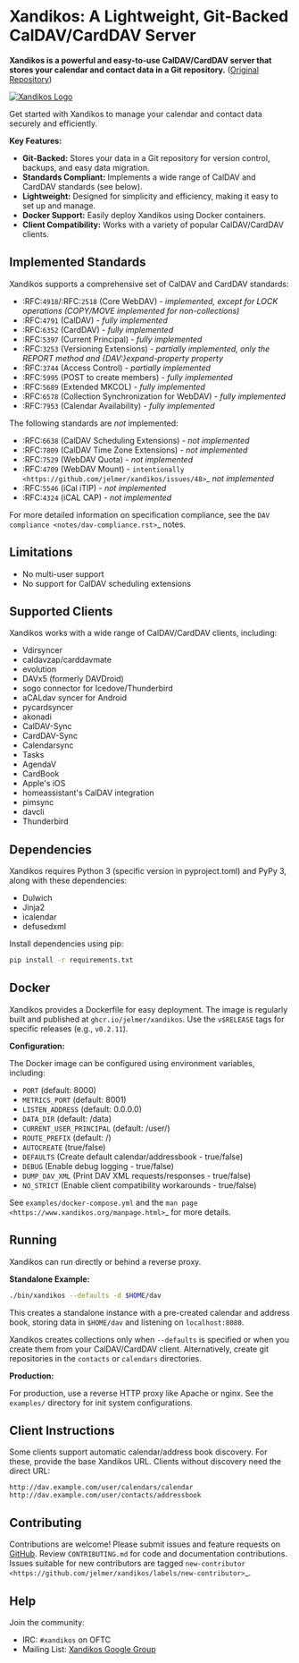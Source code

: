 # Xandikos: A Lightweight, Git-Backed CalDAV/CardDAV Server

**Xandikos is a powerful and easy-to-use CalDAV/CardDAV server that stores your calendar and contact data in a Git repository.** ([Original Repository](https://github.com/jelmer/xandikos))

[![Xandikos Logo](logo.png)](https://github.com/jelmer/xandikos)

Get started with Xandikos to manage your calendar and contact data securely and efficiently.

**Key Features:**

*   **Git-Backed:** Stores your data in a Git repository for version control, backups, and easy data migration.
*   **Standards Compliant:** Implements a wide range of CalDAV and CardDAV standards (see below).
*   **Lightweight:** Designed for simplicity and efficiency, making it easy to set up and manage.
*   **Docker Support:** Easily deploy Xandikos using Docker containers.
*   **Client Compatibility:** Works with a variety of popular CalDAV/CardDAV clients.

## Implemented Standards

Xandikos supports a comprehensive set of CalDAV and CardDAV standards:

*   :RFC:`4918`/:RFC:`2518` (Core WebDAV) - *implemented, except for LOCK operations (COPY/MOVE implemented for non-collections)*
*   :RFC:`4791` (CalDAV) - *fully implemented*
*   :RFC:`6352` (CardDAV) - *fully implemented*
*   :RFC:`5397` (Current Principal) - *fully implemented*
*   :RFC:`3253` (Versioning Extensions) - *partially implemented, only the REPORT method and {DAV:}expand-property property*
*   :RFC:`3744` (Access Control) - *partially implemented*
*   :RFC:`5995` (POST to create members) - *fully implemented*
*   :RFC:`5689` (Extended MKCOL) - *fully implemented*
*   :RFC:`6578` (Collection Synchronization for WebDAV) - *fully implemented*
*   :RFC:`7953` (Calendar Availability) - *fully implemented*

The following standards are *not* implemented:

*   :RFC:`6638` (CalDAV Scheduling Extensions) - *not implemented*
*   :RFC:`7809` (CalDAV Time Zone Extensions) - *not implemented*
*   :RFC:`7529` (WebDAV Quota) - *not implemented*
*   :RFC:`4709` (WebDAV Mount) - `intentionally <https://github.com/jelmer/xandikos/issues/48>`_ *not implemented*
*   :RFC:`5546` (iCal iTIP) - *not implemented*
*   :RFC:`4324` (iCAL CAP) - *not implemented*

For more detailed information on specification compliance, see the `DAV compliance <notes/dav-compliance.rst>`_ notes.

## Limitations

*   No multi-user support
*   No support for CalDAV scheduling extensions

## Supported Clients

Xandikos works with a wide range of CalDAV/CardDAV clients, including:

*   Vdirsyncer
*   caldavzap/carddavmate
*   evolution
*   DAVx5 (formerly DAVDroid)
*   sogo connector for Icedove/Thunderbird
*   aCALdav syncer for Android
*   pycardsyncer
*   akonadi
*   CalDAV-Sync
*   CardDAV-Sync
*   Calendarsync
*   Tasks
*   AgendaV
*   CardBook
*   Apple's iOS
*   homeassistant's CalDAV integration
*   pimsync
*   davcli
*   Thunderbird

## Dependencies

Xandikos requires Python 3 (specific version in pyproject.toml) and PyPy 3, along with these dependencies:

*   Dulwich
*   Jinja2
*   icalendar
*   defusedxml

Install dependencies using pip:

```bash
pip install -r requirements.txt
```

## Docker

Xandikos provides a Dockerfile for easy deployment. The image is regularly built and published at `ghcr.io/jelmer/xandikos`. Use the `v$RELEASE` tags for specific releases (e.g., `v0.2.11`).

**Configuration:**

The Docker image can be configured using environment variables, including:

*   `PORT` (default: 8000)
*   `METRICS_PORT` (default: 8001)
*   `LISTEN_ADDRESS` (default: 0.0.0.0)
*   `DATA_DIR` (default: /data)
*   `CURRENT_USER_PRINCIPAL` (default: /user/)
*   `ROUTE_PREFIX` (default: /)
*   `AUTOCREATE` (true/false)
*   `DEFAULTS` (Create default calendar/addressbook - true/false)
*   `DEBUG` (Enable debug logging - true/false)
*   `DUMP_DAV_XML` (Print DAV XML requests/responses - true/false)
*   `NO_STRICT` (Enable client compatibility workarounds - true/false)

See `examples/docker-compose.yml` and the `man page <https://www.xandikos.org/manpage.html>`_ for more details.

## Running

Xandikos can run directly or behind a reverse proxy.

**Standalone Example:**

```bash
./bin/xandikos --defaults -d $HOME/dav
```

This creates a standalone instance with a pre-created calendar and address book, storing data in `$HOME/dav` and listening on `localhost:8080`.

Xandikos creates collections only when `--defaults` is specified or when you create them from your CalDAV/CardDAV client. Alternatively, create git repositories in the `contacts` or `calendars` directories.

**Production:**

For production, use a reverse HTTP proxy like Apache or nginx. See the `examples/` directory for init system configurations.

## Client Instructions

Some clients support automatic calendar/address book discovery. For these, provide the base Xandikos URL. Clients without discovery need the direct URL:

```
http://dav.example.com/user/calendars/calendar
http://dav.example.com/user/contacts/addressbook
```

## Contributing

Contributions are welcome! Please submit issues and feature requests on [GitHub](https://github.com/jelmer/xandikos/issues/new). Review `CONTRIBUTING.md` for code and documentation contributions. Issues suitable for new contributors are tagged `new-contributor <https://github.com/jelmer/xandikos/labels/new-contributor>`_.

## Help

Join the community:

*   IRC: `#xandikos` on OFTC
*   Mailing List: [Xandikos Google Group](https://groups.google.com/forum/#!forum/xandikos)